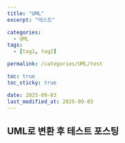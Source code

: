 ```yaml
---
title: "UML"
excerpt: "테스트"

categories:
  - UML
tags:
  - [tag1, tag2]

permalink: /categories/UML/test

toc: true
toc_sticky: true

date: 2025-09-03
last_modified_at: 2025-09-03
---
```


## UML로 변환 후 테스트 포스팅
